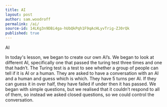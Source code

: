 ```yaml
---
title: AI
layout: post
author: sam.woodroff
permalink: /ai/
source-id: 14LKg3n9DBi4ga-hUbQkPqh1F9qAcHLyvTrig-ZJ0rQk
published: true
---
```

AI

In today's lesson, we began to create our own AI’s. We began to look at different AI, specifically one that passed the turing test three times and one that hadn’t. The Turing test is a test to see whether a group of people can tell if it is AI or a human. They are asked to have a conversation with an AI and a human and guess which is which. They have 5 turns per AI. If they can guess it in over half, they have failed if under then it has passed. We began with simple questions, but we realised that it couldn’t respond to all of them, so instead we asked closed questions, so we could control the conversation.

